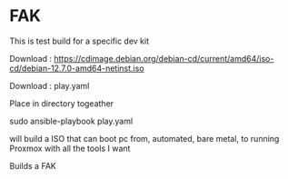 # FAK
This is test build for a specific dev kit 

Download : https://cdimage.debian.org/debian-cd/current/amd64/iso-cd/debian-12.7.0-amd64-netinst.iso

Download : play.yaml 

Place in directory togeather 

sudo ansible-playbook play.yaml

will build a ISO that can boot pc from, automated, bare metal, to running Proxmox with all the tools I want

Builds a FAK
